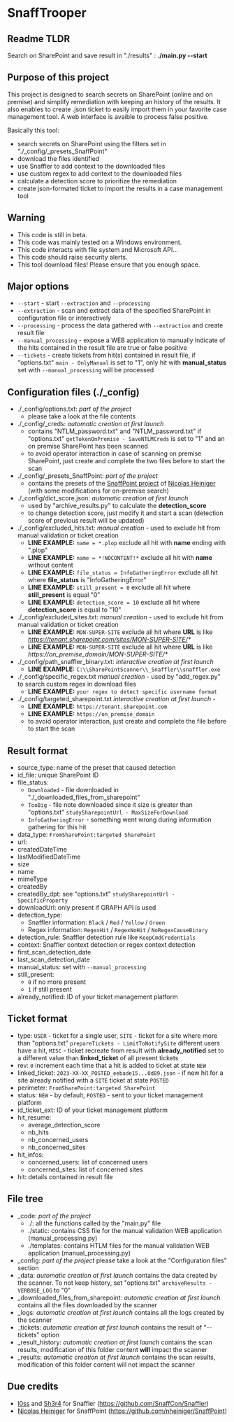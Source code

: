 SnaffTrooper
=

Readme TLDR
-

Search on SharePoint and save result in "./results" : **./main.py --start**

Purpose of this project
-
This project is designed to search secrets on SharePoint (online and on premise) and simplify remediation with keeping an history of the results.
It also enables to create .json ticket to easily import them in your favorite case management tool.
A web interface is avaible to process false positive.

Basically this tool:
* search secrets on SharePoint using the filters set in "./\_config/\_presets_SnaffPoint"
* download the files identified
* use Snaffler to add context to the downloaded files
* use custom regex to add context to the downloaded files
* calculate a detection score to prioritize the remediation
* create json-formated ticket to import the results in a case management tool

Warning
-

* This code is still in beta.
* This code was mainly tested on a Windows environment.
* This code interacts with file system and Microsoft API...
* This code should raise security alerts.
* This tool download files! Please ensure that you enough space.

Major options
-
* `--start` - start `--extraction` and `--processing`
* `--extraction` - scan and extract data of the specified SharePoint in configuration file or interactively
* `--processing` - process the data gathered with `--extraction` and create result file
* `--manual_processing` - expose a WEB application to manually indicate of the hits contained in the result file are true or false positive
* `--tickets` - create tickets from hit(s) contained in result file, if "options.txt" `main - OnlyManual` is set to "1", only hit with **manual_status** set with `--manual_processing` will be processed

Configuration files (./\_config)
-
* ./\_config/options.txt: _part of the project_ 
	* please take a look at the file contents
* ./\_config/\_creds: _automatic creation at first launch_
	* contains "NTLM_password.txt" and "NTLM_password.txt" if "options.txt" `getTokenOnPremise - SaveNTLMCreds` is set to "1" and an on premise SharePoint has been scanned
	* to avoid operator interaction in case of scanning on premise SharePoint, just create and complete the two files before to start the scan
* ./\_config/\_presets_SnaffPoint: _part of the project_
	* contains the presets of the [SnaffPoint project](https://github.com/nheiniger/SnaffPoint) of [Nicolas Heiniger](https://github.com/nheiniger) (with some modifications for on-premise search)
* ./\_config/dict_score.json: _automatic creation at first launch_ 
	* used by "archive_results.py" to calculate the **detection_score**
	* to change detection score, just modify it and start a scan (detection score of previous result will be updated)
* ./\_config/excluded_hits.txt: _manual creation_ - used to exclude hit from manual validation or ticket creation
	* **LINE EXAMPLE:** `name = *.plop` exclude all hit with **name** ending with ".plop"
	* **LINE EXAMPLE:** `name = *!NOCONTENT!*` exclude all hit with **name** without content
	* **LINE EXAMPLE:** `file_status = InfoGatheringError` exclude all hit where **file_status** is "InfoGatheringError"
	* **LINE EXAMPLE:** `still_present = 0` exclude all hit where **still_present** is equal "0"
	* **LINE EXAMPLE:** `detection_score = 10` exclude all hit where **detection_score** is equal to "10"
* ./\_config/excluded_sites.txt: _manual creation_ - used to exclude hit from manual validation or ticket creation
	* **LINE EXAMPLE:** `MON-SUPER-SITE` exclude all hit where **URL** is like _https://tenant.sharepoint.com/sites/MON-SUPER-SITE/*_
	* **LINE EXAMPLE:** `MON-SUPER-SITE` exclude all hit where **URL** is like _https://on_premise_domain/MON-SUPER-SITE/*_
* ./\_config/path_snaffler_binary.txt: _interactive creation at first launch_
	* **LINE EXAMPLE:** `C:\\SharePointScanner\\_Snaffler\\snaffler.exe`
* ./\_config/specific_regex.txt _manual creation_ - used by "add_regex.py" to search custom regex in download files
	* **LINE EXAMPLE:** `your regex to detect specific username format`
* ./\_config/targeted_sharepoint.txt _interactive creation at first launch_ - 
	* **LINE EXAMPLE:** `https://tenant.sharepoint.com`
	* **LINE EXAMPLE:** `https://on_premise_domain`
	* to avoid operator interaction, just create and complete the file before to start the scan

Result format
-
* source_type: name of the preset that caused detection
* id_file: unique SharePoint ID
* file_status: 
	* `Downloaded` - file downloaded in "./\_downloaded_files_from_sharepoint" 
	* `TooBig` - file note downloaded since it size is greater than "options.txt" `studySharepointUrl - MaxSizeForDownload`
	* `InfoGatheringError` - something went wrong during information gathering for this hit
* data_type: `FromSharePoint:targeted SharePoint`
* url:
* createdDateTime
* lastModifiedDateTime
* size
* name
* mimeType
* createdBy
* createdBy_dpt: see "options.txt" `studySharepointUrl - SpecificProperty`
* downloadUrl: only present if GRAPH API is used
* detection_type:
	* Snaffler information: `Black` / `Red` / `Yellow` / `Green`
	* Regex information: `RegexHit` / `RegexNoHit` / `NoRegexCauseBinary`
* detection_rule: Snaffler detection rule like `KeepCmdCredentials`
* context: Snaffler context detection or regex context detection
* first_scan_detection_date
* last_scan_detection_date
* manual_status: set with `--manual_processing`
* still_present:
	* `0` if no more present
	* `1` if still present
* already_notified: ID of your ticket management platform

Ticket format
-
* type: `USER` - ticket for a single user, `SITE` - ticket for a site where more than "options.txt" `prepareTickets - LimitToNotifySite` different users have a hit, `MISC` - ticket recreate from result with **already_notified** set to a different value than **linked_ticket** of all present tickets
* rev: `0` increment each time that a hit is added to ticket at state `NEW`
* linked_ticket: `2023-XX-XX_POSTED_eebade15...0d89.json` - if new hit for a site already notified with a `SITE` ticket at state `POSTED`
* perimeter: `FromSharePoint:targeted SharePoint`
* status: `NEW` - by default, `POSTED` - sent to your ticket management platform
* id_ticket_ext: ID of your ticket management platform
* hit_resume:
	* average_detection_score
	* nb_hits
	* nb_concerned_users
	* nb_concerned_sites
* hit_infos:
	* concerned_users: list of concerned users
	* concerned_sites: list of concerned sites
* hit: details contained in result file

File tree
-
* \_code: _part of the project_
	* ./: all the functions called by the "main.py" file
	* ./static: contains CSS file for the manual validation WEB application (manual_processing.py)
	* ./templates: contains HTLM files for the manual validation WEB application (manual_processing.py)
* \_config: _part of the project_ please take a look at the "Configuration files" section
* \_data: _automatic creation at first launch_ contains the data created by the scanner. To not keep history, set "options.txt" `archiveResults - VERBOSE_LOG` to "0"
* \_downloaded_files_from_sharepoint: _automatic creation at first launch_ contains all the files downloaded by the scanner
* \_logs: _automatic creation at first launch_ contains all the logs created by the scanner
* \_tickets: _automatic creation at first launch_ contains the result of "--tickets" option
* \_result_history: _automatic creation at first launch_ contains the scan results, modification of this folder content **will** impact the scanner
* \_results: _automatic creation at first launch_ contains the scan results, modification of this folder content will not impact the scanner

Due credits
-

* [l0ss](https://github.com/l0ss) and [Sh3r4](https://github.com/Sh3r4) for Snaffler (https://github.com/SnaffCon/Snaffler)
* [Nicolas Heiniger](https://github.com/nheiniger) for SnaffPoint (https://github.com/nheiniger/SnaffPoint)